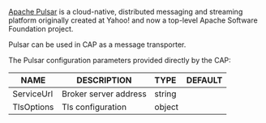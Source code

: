[Apache Pulsar](https://pulsar.apache.org/) is a cloud-native, distributed messaging and streaming platform originally created at Yahoo! and now a top-level Apache Software Foundation project.

Pulsar can be used in CAP as a message transporter.



The Pulsar configuration parameters provided directly by the CAP:

| NAME       | DESCRIPTION           | TYPE   | DEFAULT |
| ---------- | --------------------- | :----- | ------- |
| ServiceUrl | Broker server address | string |         |
| TlsOptions | Tls configuration     | object |         |